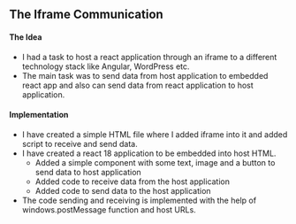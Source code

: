 ## The Iframe Communication

#### The Idea

- I had a task to host a react application through an iframe to a different technology stack like Angular, WordPress etc.
- The main task was to send data from host application to embedded react app and also can send data from react application to host application.

#### Implementation
- I have created a simple HTML file where I added iframe into it and added script to receive and send data.
- I have created a react 18 application to be embedded into host HTML.
    - Added a simple component with some text, image and a button to send data to host application
    - Added code to receive data from the host application
    - Added code to send data to the host application
- The code sending and receiving is implemented with the help of windows.postMessage function and host URLs.
